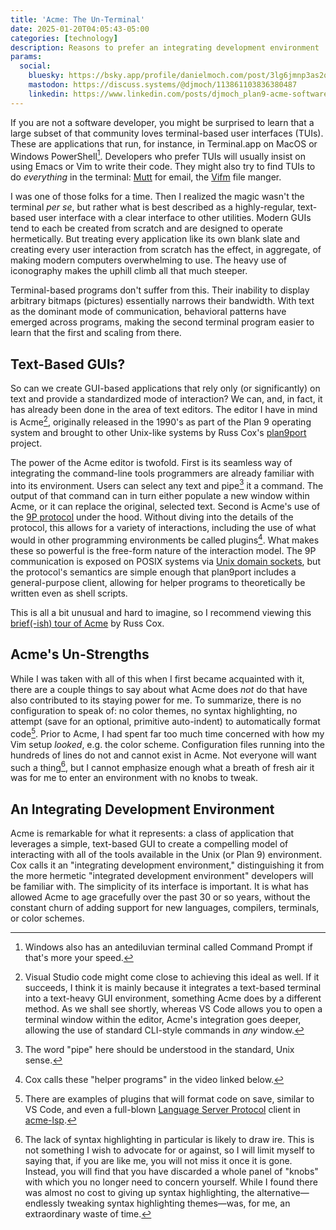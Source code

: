 ```yaml
---
title: 'Acme: The Un-Terminal'
date: 2025-01-20T04:05:43-05:00
categories: [technology]
description: Reasons to prefer an integrating development environment
params:
  social:
    bluesky: https://bsky.app/profile/danielmoch.com/post/3lg6jmnp3as2q
    mastodon: https://discuss.systems/@djmoch/113861103836380487
    linkedin: https://www.linkedin.com/posts/djmoch_plan9-acme-softwaredevelopment-activity-7287110904523943938-HhZa
---
```

If you are not a software developer, you might be surprised to learn
that a large subset of that community loves terminal-based user
interfaces (TUIs).
These are applications that run, for instance, in Terminal.app on
MacOS or Windows PowerShell[^cp].
Developers who prefer TUIs will usually insist on using Emacs
or Vim to write their code.
They might also try to find TUIs to do *everything* in the terminal:
[Mutt] for email, the [Vifm] file manger.

[Mutt]: http://www.mutt.org
[Vifm]: https://vifm.info
[^cp]: Windows also has an antediluvian terminal called Command Prompt
    if that's more your speed.

I was one of those folks for a time.
Then I realized the magic wasn't the terminal *per se*, but rather
what is best described as a highly-regular, text-based user interface
with a clear interface to other utilities.
Modern GUIs tend to each be created from scratch and are designed
to operate hermetically.
But treating every application like its own blank slate and creating
every user interaction from scratch has the effect, in aggregate,
of making modern computers overwhelming to use.
The heavy use of iconography makes the uphill climb all that much
steeper.

Terminal-based programs don't suffer from this.
Their inability to display arbitrary bitmaps (pictures) essentially
narrows their bandwidth.
With text as the dominant mode of communication, behavioral patterns
have emerged across programs, making the second terminal program
easier to learn that the first and scaling from there.

## Text-Based GUIs?

So can we create GUI-based applications that rely only (or
significantly) on text and provide a standardized mode of interaction?
We can, and, in fact, it has already been done in the area of text
editors.
The editor I have in mind is Acme[^vc], originally released in the 1990's
as part of the Plan 9 operating system and brought to other Unix-like
systems by Russ Cox's [plan9port] project.

[plan9port]: https://9fans.github.io/plan9port/
[^vc]: Visual Studio code might come close to achieving this ideal
    as well.
    If it succeeds, I think it is mainly because it integrates a
    text-based terminal into a text-heavy GUI environment, something
    Acme does by a different method.
    As we shall see shortly, whereas VS Code allows you to open a
    terminal window within the editor, Acme's integration goes
    deeper, allowing the use of standard CLI-style commands in *any*
    window.

The power of the Acme editor is twofold.
First is its seamless way of integrating the command-line tools
programmers are already familiar with into its environment.
Users can select any text and pipe[^pi] it a command.
The output of that command can in turn either populate a new window
within Acme, or it can replace the original, selected text.
Second is Acme's use of the [9P protocol] under the hood.
Without diving into the details of the protocol, this allows for a
variety of interactions, including the use of what would in other
programming environments be called plugins[^hp].
What makes these so powerful is the free-form nature of the
interaction model.
The 9P communication is exposed on POSIX systems via [Unix domain
sockets], but the protocol's semantics are simple enough that
plan9port includes a general-purpose client, allowing for helper
programs to theoretically be written even as shell scripts.

[^pi]: The word "pipe" here should be understood in the standard,
    Unix sense.
[^hp]: Cox calls these "helper programs" in the video linked below.

[9P protocol]: https://en.wikipedia.org/wiki/9P_(protocol)
[Unix domain sockets]: https://en.wikipedia.org/wiki/Unix_domain_socket

This is all a bit unusual and hard to imagine, so I recommend viewing
this [brief(-ish) tour of Acme] by Russ Cox.

[brief(-ish) tour of Acme]: https://www.youtube.com/watch?v=dP1xVpMPn8M

## Acme's Un-Strengths

While I was taken with all of this when I first became acquainted
with it, there are a couple things to say about what Acme does *not*
do that have also contributed to its staying power for me.
To summarize, there is no configuration to speak of: no color themes,
no syntax highlighting, no attempt (save for an optional, primitive
auto-indent) to automatically format code[^cf].
Prior to Acme, I had spent far too much time concerned with how my
Vim setup *looked*, e.g. the color scheme.
Configuration files running into the hundreds of lines do not and
cannot exist in Acme.
Not everyone will want such a thing[^sh], but I cannot emphasize
enough what a breath of fresh air it was for me to enter an environment
with no knobs to tweak.

[^cf]: There are examples of plugins that will format code on save,
    similar to VS Code, and even a full-blown [Language Server
    Protocol] client in [acme-lsp].

[Language Server Protocol]: https://en.wikipedia.org/wiki/Language_Server_Protocol
[acme-lsp]: https://github.com/9fans/acme-lsp

[^sh]: The lack of syntax highlighting in particular is likely to
    draw ire.
    This is not something I wish to advocate for or against, so I
    will limit myself to saying that, if you are like me, you will
    not miss it once it is gone.
    Instead, you will find that you have discarded a whole panel
    of "knobs" with which you no longer need to concern yourself.
    While I found there was almost no cost to giving up syntax
    highlighting, the alternative—endlessly tweaking syntax
    highlighting themes—was, for me, an extraordinary waste of time.

## An Integrating Development Environment

Acme is remarkable for what it represents: a class of application
that leverages a simple, text-based GUI to create a compelling model
of interacting with all of the tools available in the Unix (or Plan
9) environment.
Cox calls it an "integrating development environment," distinguishing
it from the more hermetic "integrated development environment"
developers will be familiar with.
The simplicity of its interface is important.
It is what has allowed Acme to age gracefully over the past 30 or
so years, without the constant churn of adding support for new
languages, compilers, terminals, or color schemes.
